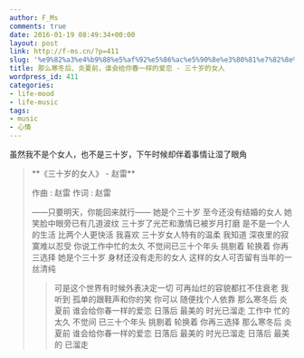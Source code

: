 ```yaml
---
author: F_Ms
comments: true
date: 2016-01-19 08:49:34+00:00
layout: post
link: http://f-ms.cn/?p=411
slug: '%e9%82%a3%e4%b9%88%e5%af%92%e5%86%ac%e5%90%8e%e3%80%81%e7%82%8e%e5%a4%8f%e5%89%8d%ef%bc%8c%e8%b0%81%e4%bc%9a%e7%bb%99%e4%bd%a0%e6%98%a5%e4%b8%80%e6%a0%b7%e7%9a%84%e7%88%b1%e6%81%8b'
title: 那么寒冬后、炎夏前，谁会给你春一样的爱恋 - 三十岁的女人
wordpress_id: 411
categories:
- life-mood
- life-music
tags:
- music
- 心情
---
```


虽然我不是个女人，也不是三十岁，下午时候却伴着事情让湿了眼角




<blockquote>**《三十岁的女人》 - 赵雷**

作曲 : 赵雷
作词 : 赵雷

——只要明天，你能回来就行——
她是个三十岁 至今还没有结婚的女人
她笑脸中眼旁已有几道波纹
三十岁了光芒和激情已被岁月打磨
是不是一个人的生活 比两个人更快活
我喜欢 三十岁女人特有的温柔
我知道 深夜里的寂寞难以忍受
你说工作中忙的太久
不觉间已三十个年头
挑剔着 轮换着 你再三选择
她是个三十岁 身材还没有走形的女人
这样的女人可否留有当年的一丝清纯

> 
> 可是这个世界有时候外表决定一切
可再灿烂的容貌都扛不住衰老
我听到 孤单的跟鞋声和你的笑
你可以 随便找个人依靠
那么寒冬后 炎夏前
谁会给你春一样的爱恋
日落后 最美的
时光已溜走
工作中 忙的太久
不觉间 已三十个年头
挑剔着 轮换着 你再三选择
那么寒冬后 炎夏前
谁会给你春一样的爱恋
日落后 最美的
时光已溜走
日落后 最美的 已溜走
> 
> </blockquote>



